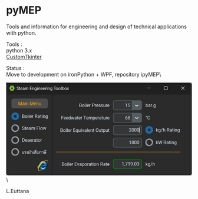 # pyMEP
Tools and information for engineering and design of technical applications with python.

Tools :\
	python 3.x\
	[CustomTkinter](https://github.com/TomSchimansky/CustomTkinter)

Status :\
	Move to development on ironPython + WPF, repository ipyMEP\

![Alt text](screenshot.png)\

L.Euttana
